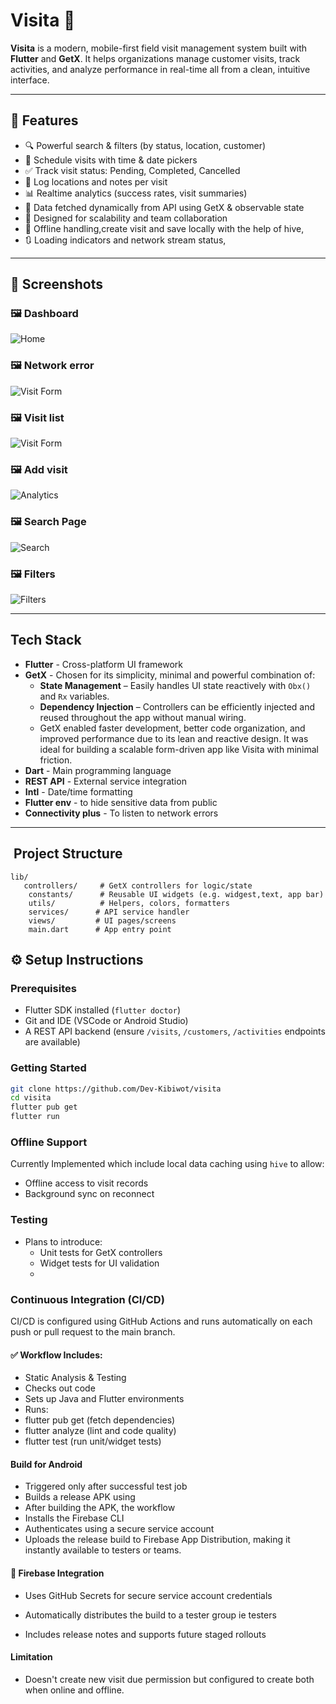 # Visita 🚀

**Visita** is a modern, mobile-first field visit management system built with **Flutter** and **GetX**. It helps organizations manage customer visits, track activities, and analyze performance in real-time all from a clean, intuitive interface.

---

## 🌟 Features

- 🔍 Powerful search & filters (by status, location, customer)
- 📅 Schedule visits with time & date pickers
- ✅ Track visit status: Pending, Completed, Cancelled
- 📍 Log locations and notes per visit
- 📊 Realtime analytics (success rates, visit summaries)
- 📂 Data fetched dynamically from API using GetX & observable state
- 🔐 Designed for scalability and team collaboration
- 🛜 Offline handling,create visit and save locally with the help of hive,
- 🔃 Loading indicators and network stream status,


---

## 📸 Screenshots

### 🖼️ Dashboard
![Home](assets/1.jpg)

### 🖼️ Network error
![Visit Form](assets/2.jpg)

### 🖼️ Visit list
![Visit Form](assets/3.jpg)

### 🖼️ Add visit
![Analytics](assets/4.jpg)

### 🖼️ Search Page
![Search](assets/5.jpg)

### 🖼️ Filters
![Filters](assets/6.jpg)



---

##  Tech Stack

- **Flutter** - Cross-platform UI framework
- **GetX** - Chosen for its simplicity, minimal and powerful combination of:
  - **State Management** – Easily handles UI state reactively with `Obx()` and `Rx` variables.
  - **Dependency Injection** – Controllers can be efficiently injected and reused throughout the app without manual wiring.
  - GetX enabled faster development, better code organization, and improved performance due to its lean and reactive design. It was ideal for building a scalable form-driven app like Visita with minimal friction.
- **Dart** - Main programming language
- **REST API** - External service integration
- **Intl** - Date/time formatting
- **Flutter env** - to hide sensitive data from public
- **Connectivity plus** - To listen to network errors
---

## ️ Project Structure
```
lib/
   controllers/     # GetX controllers for logic/state
    constants/      # Reusable UI widgets (e.g. widgest,text, app bar)
    utils/          # Helpers, colors, formatters
    services/      # API service handler
    views/         # UI pages/screens
    main.dart      # App entry point
```
## ⚙️ Setup Instructions

### Prerequisites

- Flutter SDK installed (`flutter doctor`)
- Git and IDE (VSCode or Android Studio)
- A REST API backend (ensure `/visits`, `/customers`, `/activities` endpoints are available)

### Getting Started

```bash
git clone https://github.com/Dev-Kibiwot/visita
cd visita
flutter pub get
flutter run
```
###  Offline Support
Currently Implemented which include local data caching using `hive` to allow:
- Offline access to visit records
- Background sync on reconnect

### Testing
- Plans to introduce:
  - Unit tests for GetX controllers
  - Widget tests for UI validation
  - 
 ### Continuous Integration (CI/CD)
CI/CD is configured using GitHub Actions and runs automatically on each push or pull request to the main branch.

#### ✅ Workflow Includes:
- Static Analysis & Testing
- Checks out code
- Sets up Java and Flutter environments
- Runs:
- flutter pub get (fetch dependencies)
- flutter analyze (lint and code quality)
- flutter test (run unit/widget tests)

#### Build for Android
- Triggered only after successful test job
- Builds a release APK using
- After building the APK, the workflow
- Installs the Firebase CLI
- Authenticates using a secure service account
- Uploads the release build to Firebase App Distribution, making it instantly available    to testers or teams.
 #### 🔐 Firebase Integration
- Uses GitHub Secrets for secure service account credentials

- Automatically distributes the build to a tester group ie testers

- Includes release notes and supports future staged rollouts 

#### Limitation
- Doesn't create new visit due permission but configured to create both when online and offline.
 
